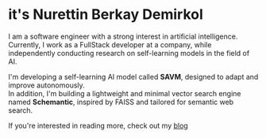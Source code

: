 # it's Nurettin Berkay Demirkol

I am a software engineer with a strong interest in artificial intelligence.  
Currently, I work as a FullStack developer at a company, while independently conducting research on self-learning models in the field of AI.

I'm developing a self-learning AI model called **SAVM**, designed to adapt and improve autonomously.  
In addition, I'm building a lightweight and minimal vector search engine named **Schemantic**, inspired by FAISS and tailored for semantic web search.

If you're interested in reading more, check out my [blog](https://medium.com/@berkaydemirkol)
